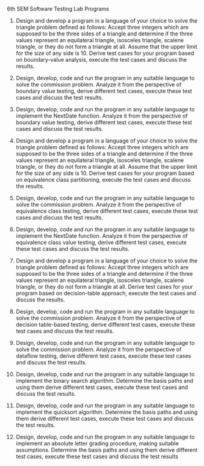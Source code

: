 6th SEM Software Testing Lab Programs

1. Design and develop a program in a language of your choice to solve the triangle
problem defined as follows: Accept three integers which are supposed to be the three
sides of a triangle and determine if the three values represent an equilateral triangle,
isosceles triangle, scalene triangle, or they do not form a triangle at all. Assume that the
upper limit for the size of any side is 10. Derive test cases for your program based on
boundary-value analysis, execute the test cases and discuss the results.

2. Design, develop, code and run the program in any suitable language to solve the
commission problem. Analyze it from the perspective of boundary value testing, derive
different test cases, execute these test cases and discuss the test results.

3. Design, develop, code and run the program in any suitable language to implement the
NextDate function. Analyze it from the perspective of boundary value testing, derive
different test cases, execute these test cases and discuss the test results.

4. Design and develop a program in a language of your choice to solve the triangle
problem defined as follows: Accept three integers which are supposed to be the three
sides of a triangle and determine if the three values represent an equilateral triangle,
isosceles triangle, scalene triangle, or they do not form a triangle at all. Assume that the
upper limit for the size of any side is 10. Derive test cases for your program based on
equivalence class partitioning, execute the test cases and discuss the results.

5. Design, develop, code and run the program in any suitable language to solve the
commission problem. Analyze it from the perspective of equivalence class testing,
derive different test cases, execute these test cases and discuss the test results.

6. Design, develop, code and run the program in any suitable language to implement the
NextDate function. Analyze it from the perspective of equivalence class value testing,
derive different test cases, execute these test cases and discuss the test results.

7. Design and develop a program in a language of your choice to solve the triangle
problem defined as follows: Accept three integers which are supposed to be the three
sides of a triangle and determine if the three values represent an equilateral triangle,
isosceles triangle, scalene triangle, or they do not form a triangle at all. Derive test cases
for your program based on decision-table approach, execute the test cases and discuss
the results.

8. Design, develop, code and run the program in any suitable language to solve the
commission problem. Analyze it from the perspective of decision table-based testing,
derive different test cases, execute these test cases and discuss the test results.

9. Design, develop, code and run the program in any suitable language to solve the
commission problem. Analyze it from the perspective of dataflow testing, derive
different test cases, execute these test cases and discuss the test results.

10. Design, develop, code and run the program in any suitable language to implement the
binary search algorithm. Determine the basis paths and using them derive different test
cases, execute these test cases and discuss the test results.

11. Design, develop, code and run the program in any suitable language to implement the
quicksort algorithm. Determine the basis paths and using them derive different test
cases, execute these test cases and discuss the test results.

12. Design, develop, code and run the program in any suitable language to implement an
absolute letter grading procedure, making suitable assumptions. Determine the basis
paths and using them derive different test cases, execute these test cases and discuss the
test results 
